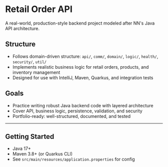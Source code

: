 # Retail Order API

A real-world, production-style backend project modeled after NN's Java API architecture.

## Structure

- Follows domain-driven structure: `api/`, `comm/`, `domain/`, `logic/`, `health/`, `security/`, `util/`
- Implements realistic business logic for retail orders, products, and inventory management
- Designed for use with IntelliJ, Maven, Quarkus, and integration tests

## Goals

- Practice writing robust Java backend code with layered architecture
- Cover API, business logic, persistence, validation, and security
- Portfolio-ready: well-structured, documented, and tested

---

## Getting Started

- Java 17+
- Maven 3.8+ (or Quarkus CLI)
- See `src/main/resources/application.properties` for config

